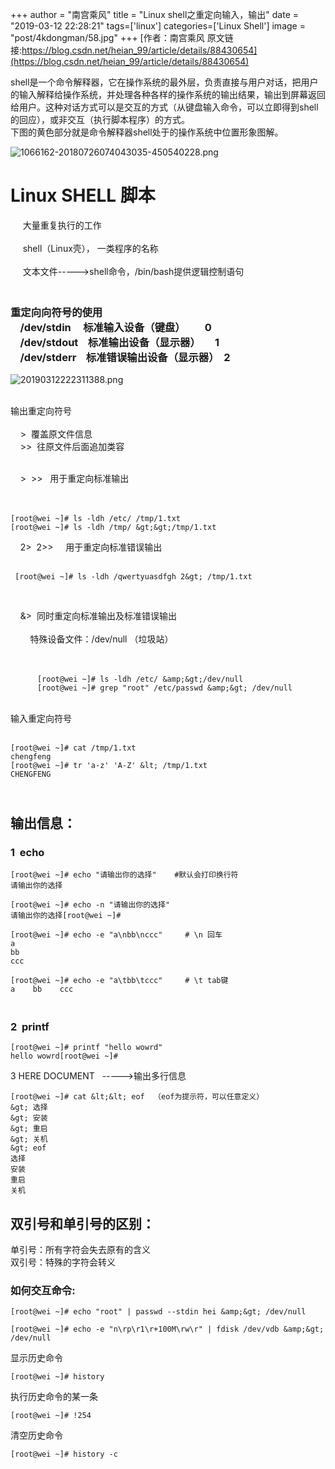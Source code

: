 +++
author = "南宫乘风"
title = "Linux shell之重定向输入，输出"
date = "2019-03-12 22:28:21"
tags=['linux']
categories=['Linux Shell']
image = "post/4kdongman/58.jpg"
+++
[作者：南宫乘风   原文链接:https://blog.csdn.net/heian_99/article/details/88430654](https://blog.csdn.net/heian_99/article/details/88430654)

shell是一个命令解释器，它在操作系统的最外层，负责直接与用户对话，把用户的输入解释给操作系统，并处理各种各样的操作系统的输出结果，输出到屏幕返回给用户。这种对话方式可以是交互的方式（从键盘输入命令，可以立即得到shell的回应），或非交互（执行脚本程序）的方式。<br> 下图的黄色部分就是命令解释器shell处于的操作系统中位置形象图解。

![1066162-20180726074043035-450540228.png](https://images2018.cnblogs.com/blog/1066162/201807/1066162-20180726074043035-450540228.png)

# **Linux SHELL 脚本**

     大量重复执行的工作<br>      <br>      shell（Linux壳）， 一类程序的名称<br>      <br>      文本文件-----&gt;shell命令，/bin/bash提供逻辑控制语句

### <br>重定向向符号的使用<br>     /dev/stdin     标准输入设备（键盘）        0<br>     /dev/stdout    标准输出设备（显示器）      1<br>     /dev/stderr    标准错误输出设备（显示器）  2

![20190312222311388.png](https://img-blog.csdnimg.cn/20190312222311388.png)

    <br>输出重定向符号<br>     <br>     &gt;  覆盖原文件信息<br>     &gt;&gt;  往原文件后面追加类容<br>     

    &gt;  &gt;&gt;   用于重定向标准输出<br>         <br>       

```
[root@wei ~]# ls -ldh /etc/ /tmp/1.txt
[root@wei ~]# ls -ldh /tmp/ &gt;&gt;/tmp/1.txt 
```

    2&gt;  2&gt;&gt;     用于重定向标准错误输出<br>        

```
 [root@wei ~]# ls -ldh /qwertyuasdfgh 2&gt; /tmp/1.txt   
```

   

    &amp;&gt;  同时重定向标准输出及标准错误输出<br>     <br>         特殊设备文件：/dev/null （垃圾站）<br>         <br>   

```
      [root@wei ~]# ls -ldh /etc/ &amp;&gt;/dev/null 
      [root@wei ~]# grep "root" /etc/passwd &amp;&gt; /dev/null 
```

<br>输入重定向符号<br>  

```
[root@wei ~]# cat /tmp/1.txt 
chengfeng
[root@wei ~]# tr 'a-z' 'A-Z' &lt; /tmp/1.txt 
CHENGFENG
```

##  <br>输出信息：

### 1  echo

```
[root@wei ~]# echo "请输出你的选择"    #默认会打印换行符
请输出你的选择

[root@wei ~]# echo -n "请输出你的选择"
请输出你的选择[root@wei ~]# 

[root@wei ~]# echo -e "a\nbb\nccc"     # \n 回车
a
bb
ccc

[root@wei ~]# echo -e "a\tbb\tccc"     # \t tab键
a    bb    ccc
```

### <br>2  printf

```
[root@wei ~]# printf "hello wowrd"
hello wowrd[root@wei ~]# 
```

3 HERE DOCUMENT   -----&gt;输出多行信息

```
[root@wei ~]# cat &lt;&lt; eof  （eof为提示符，可以任意定义）
&gt; 选择
&gt; 安装
&gt; 重启
&gt; 关机
&gt; eof
选择
安装
重启
关机
```

## 双引号和单引号的区别：

单引号：所有字符会失去原有的含义<br> 双引号：特殊的字符会转义

### 如何交互命令:

```
[root@wei ~]# echo "root" | passwd --stdin hei &amp;&gt; /dev/null

[root@wei ~]# echo -e "n\rp\r1\r+100M\rw\r" | fdisk /dev/vdb &amp;&gt; /dev/null 
```

显示历史命令

```
[root@wei ~]# history
```

执行历史命令的某一条

```
[root@wei ~]# !254
```

清空历史命令

```
[root@wei ~]# history -c
```

 
